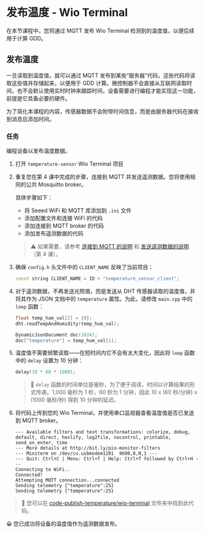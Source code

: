 <!--
CO_OP_TRANSLATOR_METADATA:
{
  "original_hash": "df28cd649cd892bcce034e064913b2f3",
  "translation_date": "2025-08-24T22:05:20+00:00",
  "source_file": "2-farm/lessons/1-predict-plant-growth/wio-terminal-temp-publish.md",
  "language_code": "zh"
}
-->
# 发布温度 - Wio Terminal

在本节课程中，您将通过 MQTT 发布 Wio Terminal 检测到的温度值，以便后续用于计算 GDD。

## 发布温度

一旦读取到温度值，就可以通过 MQTT 发布到某些“服务器”代码，这些代码将读取这些值并存储起来，以便用于 GDD 计算。微控制器不会直接从互联网读取时间，也不会默认使用实时时钟来跟踪时间，设备需要进行编程才能实现这一功能，前提是它具备必要的硬件。

为了简化本课程的内容，传感器数据不会附带时间信息，而是由服务器代码在接收到消息后添加时间。

### 任务

编程设备以发布温度数据。

1. 打开 `temperature-sensor` Wio Terminal 项目

1. 重复您在第 4 课中完成的步骤，连接到 MQTT 并发送遥测数据。您将使用相同的公共 Mosquitto broker。

    具体步骤如下：

    - 将 Seeed WiFi 和 MQTT 库添加到 `.ini` 文件
    - 添加配置文件和连接 WiFi 的代码
    - 添加连接到 MQTT broker 的代码
    - 添加发布遥测数据的代码

    > ⚠️ 如果需要，请参考 [连接到 MQTT 的说明](../../../1-getting-started/lessons/4-connect-internet/wio-terminal-mqtt.md) 和 [发送遥测数据的说明](../../../1-getting-started/lessons/4-connect-internet/wio-terminal-telemetry.md)（第 4 课）。

1. 确保 `config.h` 头文件中的 `CLIENT_NAME` 反映了当前项目：

    ```cpp
    const string CLIENT_NAME = ID + "temperature_sensor_client";
    ```

1. 对于遥测数据，不再发送光照值，而是发送从 DHT 传感器读取的温度值，并将其作为 JSON 文档中的 `temperature` 属性。为此，请修改 `main.cpp` 中的 `loop` 函数：

    ```cpp
    float temp_hum_val[2] = {0};
    dht.readTempAndHumidity(temp_hum_val);

    DynamicJsonDocument doc(1024);
    doc["temperature"] = temp_hum_val[1];
    ```

1. 温度值不需要频繁读取——在短时间内它不会有太大变化，因此将 `loop` 函数中的 `delay` 设置为 10 分钟：

    ```cpp
    delay(10 * 60 * 1000);
    ```

    > 💁 `delay` 函数的时间单位是毫秒，为了便于阅读，时间以计算结果的形式传递。1,000 毫秒为 1 秒，60 秒为 1 分钟，因此 10 x (60 秒/分钟) x (1000 毫秒/秒) 得到 10 分钟的延迟。

1. 将代码上传到您的 Wio Terminal，并使用串口监视器查看温度值是否已发送到 MQTT broker。

    ```text
    --- Available filters and text transformations: colorize, debug, default, direct, hexlify, log2file, nocontrol, printable, send_on_enter, time
    --- More details at http://bit.ly/pio-monitor-filters
    --- Miniterm on /dev/cu.usbmodem1201  9600,8,N,1 ---
    --- Quit: Ctrl+C | Menu: Ctrl+T | Help: Ctrl+T followed by Ctrl+H ---
    Connecting to WiFi..
    Connected!
    Attempting MQTT connection...connected
    Sending telemetry {"temperature":25}
    Sending telemetry {"temperature":25}
    ```

> 💁 您可以在 [code-publish-temperature/wio-terminal](../../../../../2-farm/lessons/1-predict-plant-growth/code-publish-temperature/wio-terminal) 文件夹中找到此代码。

😀 您已成功将设备的温度值作为遥测数据发布。
